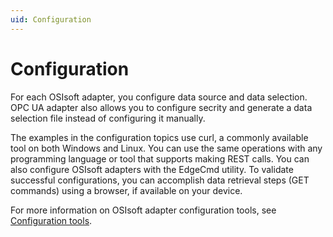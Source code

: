 ```yaml
---
uid: Configuration
---
```


# Configuration

For each OSIsoft adapter, you configure data source and data selection. OPC UA adapter also allows you to configure secrity and generate a data selection file instead of configuring it manually.

The examples in the configuration topics use curl, a commonly available tool on both Windows and Linux. You can use the same operations with any programming language or tool that supports making REST calls. You can also configure OSIsoft adapters with the EdgeCmd utility. To validate successful configurations, you can accomplish data retrieval steps (GET commands) using a browser, if available on your device.

For more information on OSIsoft adapter configuration tools, see [Configuration tools](https://github.com/osisoft/OSIsoft-Adapter/blob/master/V1/Configuration/Configuration%20tools.md).

